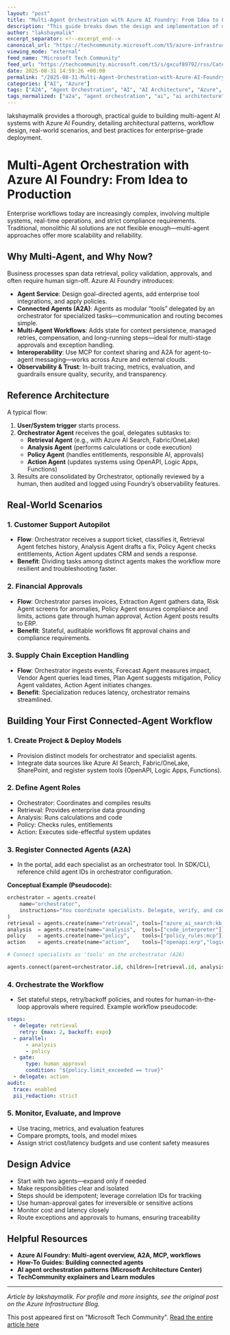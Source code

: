 ```yaml
---
layout: "post"
title: "Multi-Agent Orchestration with Azure AI Foundry: From Idea to Production"
description: "This guide breaks down the design and implementation of multi-agent AI workflows using Azure AI Foundry, covering real-world enterprise examples and hands-on steps. It walks developers through establishing agent roles, integrating Azure and external tools, implementing advanced workflow logic, and ensuring observability, compliance, and security. The article supplies architecture patterns, conceptual code, and practical design advice for shipping robust, production-ready solutions using Azure AI Foundry’s native agent management capabilities."
author: "lakshaymalik"
excerpt_separator: <!--excerpt_end-->
canonical_url: "https://techcommunity.microsoft.com/t5/azure-infrastructure-blog/multi-agent-orchestration-with-azure-ai-foundry-from-idea-to/ba-p/4449925"
viewing_mode: "external"
feed_name: "Microsoft Tech Community"
feed_url: "https://techcommunity.microsoft.com/t5/s/gxcuf89792/rss/Category?category.id=Azure"
date: 2025-08-31 14:59:26 +00:00
permalink: "/2025-08-31-Multi-Agent-Orchestration-with-Azure-AI-Foundry-From-Idea-to-Production.html"
categories: ["AI", "Azure"]
tags: ["A2A", "Agent Orchestration", "AI", "AI Architecture", "Azure", "Azure AI Foundry", "Azure AI Search", "Community", "Compliance", "Connected Agents", "Enterprise AI", "Functions", "Human in The Loop", "Logic Apps", "MCP", "Multi Agent Systems", "Observability", "OpenAPI", "Policy Engine", "SDK Integration", "Stateful Workflows", "Workflow Automation"]
tags_normalized: ["a2a", "agent orchestration", "ai", "ai architecture", "azure", "azure ai foundry", "azure ai search", "community", "compliance", "connected agents", "enterprise ai", "functions", "human in the loop", "logic apps", "mcp", "multi agent systems", "observability", "openapi", "policy engine", "sdk integration", "stateful workflows", "workflow automation"]
---
```


lakshaymalik provides a thorough, practical guide to building multi-agent AI systems with Azure AI Foundry, detailing architectural patterns, workflow design, real-world scenarios, and best practices for enterprise-grade deployment.<!--excerpt_end-->

# Multi-Agent Orchestration with Azure AI Foundry: From Idea to Production

Enterprise workflows today are increasingly complex, involving multiple systems, real-time operations, and strict compliance requirements. Traditional, monolithic AI solutions are not flexible enough—multi-agent approaches offer more scalability and reliability.

## Why Multi-Agent, and Why Now?

Business processes span data retrieval, policy validation, approvals, and often require human sign-off. Azure AI Foundry introduces:

- **Agent Service**: Design goal-directed agents, add enterprise tool integrations, and apply policies.
- **Connected Agents (A2A)**: Agents as modular “tools” delegated by an orchestrator for specialized tasks—communication and routing becomes simple.
- **Multi-Agent Workflows**: Adds state for context persistence, managed retries, compensation, and long-running steps—ideal for multi-stage approvals and exception handling.
- **Interoperability**: Use MCP for context sharing and A2A for agent-to-agent messaging—works across Azure and external clouds.
- **Observability & Trust**: In-built tracing, metrics, evaluation, and guardrails ensure quality, security, and transparency.

## Reference Architecture

A typical flow:

1. **User/System trigger** starts process.
2. **Orchestrator Agent** receives the goal, delegates subtasks to:
    - **Retrieval Agent** (e.g., with Azure AI Search, Fabric/OneLake)
    - **Analysis Agent** (performs calculations or code execution)
    - **Policy Agent** (handles entitlements, responsible AI, approvals)
    - **Action Agent** (updates systems using OpenAPI, Logic Apps, Functions)
3. Results are consolidated by Orchestrator, optionally reviewed by a human, then audited and logged using Foundry’s observability features.

## Real-World Scenarios

### 1. Customer Support Autopilot

- **Flow**: Orchestrator receives a support ticket, classifies it, Retrieval Agent fetches history, Analysis Agent drafts a fix, Policy Agent checks entitlements, Action Agent updates CRM and sends a response.
- **Benefit**: Dividing tasks among distinct agents makes the workflow more resilient and troubleshooting faster.

### 2. Financial Approvals

- **Flow**: Orchestrator parses invoices, Extraction Agent gathers data, Risk Agent screens for anomalies, Policy Agent ensures compliance and limits, actions gate through human approval, Action Agent posts results to ERP.
- **Benefit**: Stateful, auditable workflows fit approval chains and compliance requirements.

### 3. Supply Chain Exception Handling

- **Flow**: Orchestrator ingests events, Forecast Agent measures impact, Vendor Agent queries lead times, Plan Agent suggests mitigation, Policy Agent validates, Action Agent initiates changes.
- **Benefit**: Specialization reduces latency, orchestrator remains streamlined.

## Building Your First Connected-Agent Workflow

### 1. Create Project & Deploy Models

- Provision distinct models for orchestrator and specialist agents.
- Integrate data sources like Azure AI Search, Fabric/OneLake, SharePoint, and register system tools (OpenAPI, Logic Apps, Functions).

### 2. Define Agent Roles

- Orchestrator: Coordinates and compiles results
- Retrieval: Provides enterprise data grounding
- Analysis: Runs calculations and code
- Policy: Checks rules, entitlements
- Action: Executes side-effectful system updates

### 3. Register Connected Agents (A2A)

- In the portal, add each specialist as an orchestrator tool. In SDK/CLI, reference child agent IDs in orchestrator configuration.

**Conceptual Example (Pseudocode):**

```python
orchestrator = agents.create(
    name="orchestrator",
    instructions="You coordinate specialists. Delegate, verify, and compile final answers."
)
retrieval = agents.create(name="retrieval", tools=["azure_ai_search:kb_index"])
analysis  = agents.create(name="analysis",  tools=["code_interpreter"])
policy    = agents.create(name="policy",    tools=["policy_rules:mcp"])
action    = agents.create(name="action",    tools=["openapi:erp","logicapp:notify"])

# Connect specialists as 'tools' on the orchestrator (A2A)

agents.connect(parent=orchestrator.id, children=[retrieval.id, analysis.id, policy.id, action.id])
```

### 4. Orchestrate the Workflow

- Set stateful steps, retry/backoff policies, and routes for human-in-the-loop approvals where required. Example workflow pseudocode:

```yaml
steps:
  - delegate: retrieval
    retry: {max: 2, backoff: expo}
  - parallel:
      - analysis
      - policy
  - gate:
      type: human_approval
      condition: "${policy.limit_exceeded == true}"
  - delegate: action
audit:
  trace: enabled
  pii_redaction: strict
```

### 5. Monitor, Evaluate, and Improve

- Use tracing, metrics, and evaluation features
- Compare prompts, tools, and model mixes
- Assign strict cost/latency budgets and use content safety measures

## Design Advice

- Start with two agents—expand only if needed
- Make responsibilities clear and isolated
- Steps should be idempotent; leverage correlation IDs for tracking
- Use human-approval gates for irreversible or sensitive actions
- Monitor cost and latency closely
- Route exceptions and approvals to humans, ensuring traceability

## Helpful Resources

- **Azure AI Foundry: Multi-agent overview, A2A, MCP, workflows**
- **How-To Guides: Building connected agents**
- **AI agent orchestration patterns (Microsoft Architecture Center)**
- **TechCommunity explainers and Learn modules**

---
_Article by lakshaymalik. For profile and more insights, see the original post on the Azure Infrastructure Blog._

This post appeared first on "Microsoft Tech Community". [Read the entire article here](https://techcommunity.microsoft.com/t5/azure-infrastructure-blog/multi-agent-orchestration-with-azure-ai-foundry-from-idea-to/ba-p/4449925)
